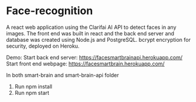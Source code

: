 # Face-recognition

A react web application using the Clarifai AI API to detect faces in any images. The front end was built in react and the back end server and database was created using Node.js and PostgreSQL. bcrypt encryption for security, deployed on Heroku.

Demo:
Start back end server: https://facesmartbrainapi.herokuapp.com/
Start front end webpage: https://facesmartbrain.herokuapp.com/

In both smart-brain and smart-brain-api folder

1. Run npm install
2. Run npm start
